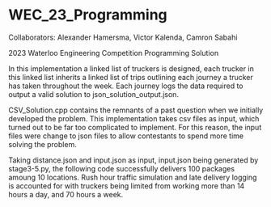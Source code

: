 # WEC_23_Programming

Collaborators: Alexander Hamersma, Victor Kalenda, Camron Sabahi 

2023 Waterloo Engineering Competition Programming Solution

In this implementation a linked list of truckers is designed, each trucker in this linked list inherits a linked list of
trips outlining each journey a trucker has taken throughout the week. Each journey logs the data required to output a
valid solution to json_solution_output.json.

CSV_Solution.cpp contains the remnants of a past question when we initially developed the problem. This implementation
takes csv files as input, which turned out to be far too complicated to implement. For this reason, the input files were
change to json files to allow contestants to spend more time solving the problem.

Taking distance.json and input.json as input, input.json being generated by stage3-5.py, the following code successfully
delivers 100 packages amoung 10 locations. Rush hour traffic simulation and late delivery logging is accounted for with
truckers being limited from working more than 14 hours a day, and 70 hours a week.

